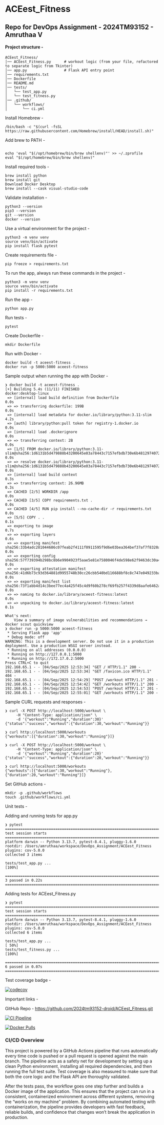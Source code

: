 # ACEest_Fitness
## Repo for DevOps Assignment - 2024TM93152 - Amruthaa V

#### Project structure - 

```
ACEest_Fitness/
│── ACEest_Fitness.py      # workout logic (from your file, refactored to separate logic from Tkinter)
│── app.py                 # Flask API entry point
│── requirements.txt
│── Dockerfile
│── README.md
│── tests/
│   └── test_app.py
│   └── test_fitness.py 
│── .github/
│   └── workflows/
│       └── ci.yml
```


Install Homebrew - 

```
/bin/bash -c "$(curl -fsSL https://raw.githubusercontent.com/Homebrew/install/HEAD/install.sh)"
```

Add brew to PATH -
```

echo 'eval "$(/opt/homebrew/bin/brew shellenv)"' >> ~/.zprofile
eval "$(/opt/homebrew/bin/brew shellenv)"
```

Install required tools - 

```
brew install python
brew install git
Download Docker Desktop
brew install --cask visual-studio-code
```

Validate installation - 

```
python3 --version
pip3 --version
git --version
docker --version
```

Use a virtual environment for the project - 

```
python3 -m venv venv
source venv/bin/activate
pip install flask pytest
```

Create requirements file - 

```
pip freeze > requirements.txt
```

To run the app, always run these commands in the project - 

```
python3 -m venv venv
source venv/bin/activate
pip install -r requirements.txt
```

Run the app -

```
python app.py
```

Run tests - 

```
pytest
```

Create Dockerfile - 

```
mkdir Dockerfile
```

Run with Docker - 

```
docker build -t aceest-fitness .
docker run -p 5000:5000 aceest-fitness
```

Sample output when running the app with Docker - 

```
❯ docker build -t aceest-fitness .
[+] Building 5.4s (11/11) FINISHED                                                                                                                               docker:desktop-linux
 => [internal] load build definition from Dockerfile                                                                                                                             0.0s
 => => transferring dockerfile: 199B                                                                                                                                             0.0s
 => [internal] load metadata for docker.io/library/python:3.11-slim                                                                                                              4.2s
 => [auth] library/python:pull token for registry-1.docker.io                                                                                                                    0.0s
 => [internal] load .dockerignore                                                                                                                                                0.0s
 => => transferring context: 2B                                                                                                                                                  0.0s
 => [1/5] FROM docker.io/library/python:3.11-slim@sha256:1d6131b5d479888b43200645e03a78443c7157efbdb730e6b48129740727c312                                                        0.0s
 => => resolve docker.io/library/python:3.11-slim@sha256:1d6131b5d479888b43200645e03a78443c7157efbdb730e6b48129740727c312                                                        0.0s
 => [internal] load build context                                                                                                                                                0.3s
 => => transferring context: 26.96MB                                                                                                                                             0.3s
 => CACHED [2/5] WORKDIR /app                                                                                                                                                    0.0s
 => CACHED [3/5] COPY requirements.txt .                                                                                                                                         0.0s
 => CACHED [4/5] RUN pip install --no-cache-dir -r requirements.txt                                                                                                              0.0s
 => [5/5] COPY . .                                                                                                                                                               0.1s
 => exporting to image                                                                                                                                                           0.7s
 => => exporting layers                                                                                                                                                          0.6s
 => => exporting manifest sha256:33b4adc281044686c07feab2f4111f0911595f9d6e03bea364bef37af7f8320a                                                                                0.0s
 => => exporting config sha256:57f739394b298bc8b6e9904923f5aae5e81e7580046f4de598e62f9463dc30a4                                                                                  0.0s
 => => exporting attestation manifest sha256:41d6b73c93d364881d9955748b30cc26cbb540bd116688bf8c8c747e049233ba                                                                    0.0s
 => => exporting manifest list sha256:73f1abb4d14c3bee77ec4a425f45c4d9f60b278cf69fb257f4339d8aafe6462a                                                                           0.0s
 => => naming to docker.io/library/aceest-fitness:latest                                                                                                                         0.0s
 => => unpacking to docker.io/library/aceest-fitness:latest                                                                                                                      0.1s

What's next:
    View a summary of image vulnerabilities and recommendations → docker scout quickview
❯ docker run -p 5000:5000 aceest-fitness
 * Serving Flask app 'app'
 * Debug mode: off
WARNING: This is a development server. Do not use it in a production deployment. Use a production WSGI server instead.
 * Running on all addresses (0.0.0.0)
 * Running on http://127.0.0.1:5000
 * Running on http://172.17.0.2:5000
Press CTRL+C to quit
192.168.65.1 - - [04/Sep/2025 12:53:34] "GET / HTTP/1.1" 200 -
192.168.65.1 - - [04/Sep/2025 12:53:34] "GET /favicon.ico HTTP/1.1" 404 -
192.168.65.1 - - [04/Sep/2025 12:54:29] "POST /workout HTTP/1.1" 201 -
192.168.65.1 - - [04/Sep/2025 12:54:42] "GET /workouts HTTP/1.1" 200 -
192.168.65.1 - - [04/Sep/2025 12:54:53] "POST /workout HTTP/1.1" 201 -
192.168.65.1 - - [04/Sep/2025 12:55:01] "GET /workouts HTTP/1.1" 200 -

````
Sample CURL requests and responses - 

```
❯ curl -X POST http://localhost:5000/workout \
     -H "Content-Type: application/json" \
     -d '{"workout":"Running","duration":30}'
{"status":"success","workout":{"duration":30,"workout":"Running"}}

❯ curl http://localhost:5000/workouts
{"workouts":[{"duration":30,"workout":"Running"}]}

❯ curl -X POST http://localhost:5000/workout \
     -H "Content-Type: application/json" \
     -d '{"workout":"Running","duration":20}'
{"status":"success","workout":{"duration":20,"workout":"Running"}}

❯ curl http://localhost:5000/workouts
{"workouts":[{"duration":30,"workout":"Running"},{"duration":20,"workout":"Running"}]}
```

Set GitHub actions - 

```
mkdir -p .github/workflows
touch .github/workflows/ci.yml
```

Unit tests - 

Adding and running tests for app.py

```
❯ pytest
================================================================================ test session starts =================================================================================
platform darwin -- Python 3.13.7, pytest-8.4.1, pluggy-1.6.0
rootdir: /Users/amruthaa/workspace/DevOps_Assignment/ACEest_Fitness
plugins: cov-5.0.0
collected 3 items

tests/test_app.py ...                                                                                                                                                          [100%]

================================================================================= 3 passed in 0.22s ==================================================================================
```

Adding tests for ACEest_Fitness.py

```
❯ pytest
================================================================================ test session starts =================================================================================
platform darwin -- Python 3.13.7, pytest-8.4.1, pluggy-1.6.0
rootdir: /Users/amruthaa/workspace/DevOps_Assignment/ACEest_Fitness
plugins: cov-5.0.0
collected 6 items

tests/test_app.py ...                                                                                                                                                          [ 50%]
tests/test_fitness.py ...                                                                                                                                                      [100%]

================================================================================= 6 passed in 0.07s ==================================================================================
```

Test coverage badge - 

[![codecov](https://codecov.io/gh/2024tm93152-droid/ACEest_Fitness/branch/main/graph/badge.svg)](https://codecov.io/gh/2024tm93152-droid/ACEest_Fitness)


Important links - 

GitHub Repo - https://github.com/2024tm93152-droid/ACEest_Fitness.git

[![CI Pipeline](https://github.com/2024tm93152-droid/ACEest_Fitness/actions/workflows/ci.yml/badge.svg)](https://github.com/2024tm93152-droid/ACEest_Fitness/actions)

[![Docker Pulls](https://img.shields.io/docker/pulls/amruthaav03/aceest-fitness)](https://hub.docker.com/r/amruthaav03/aceest-fitness)

### CI/CD Overview  
This project is powered by a GitHub Actions pipeline that runs automatically every time code is pushed or a pull request is opened against the main branch. The pipeline acts as a safety net for development by setting up a clean Python environment, installing all required dependencies, and then running the full test suite. Test coverage is also measured to make sure that both the core logic and the Flask API are thoroughly validated.

After the tests pass, the workflow goes one step further and builds a Docker image of the application. This ensures that the project can run in a consistent, containerized environment across different systems, removing the “works on my machine” problem. By combining automated testing with containerization, the pipeline provides developers with fast feedback, reliable builds, and confidence that changes won’t break the application in production.